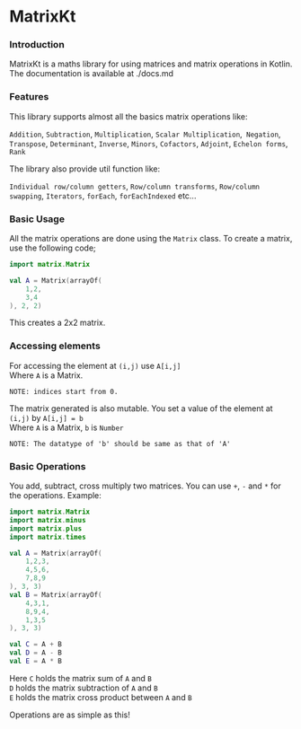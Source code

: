 # MatrixKt

### Introduction
MatrixKt is a maths library for using matrices and matrix operations in Kotlin.
The documentation is available at ./docs.md

### Features
This library supports almost all the basics matrix operations like: 


`Addition`, `Subtraction`, `Multiplication`, `Scalar Multiplication`,` Negation`, `Transpose`, `Determinant`, `Inverse`, `Minors`, `Cofactors`, `Adjoint`, `Echelon forms`, `Rank`

The library also provide util function like:

`Individual row/column getters`, `Row/column transforms`, `Row/column swapping`, `Iterators`, `forEach`, `forEachIndexed` etc...

### Basic Usage
All the matrix operations are done using the `Matrix` class.
To create a matrix, use the following code;
```kotlin
import matrix.Matrix

val A = Matrix(arrayOf(
	1,2,
	3,4
), 2, 2)
```
This creates a 2x2 matrix.

### Accessing elements
For accessing the element at `(i,j)` use `A[i,j]`<br>
Where `A` is a Matrix.

	NOTE: indices start from 0.

The matrix generated is also mutable. You set a value of the element at `(i,j)` by
`A[i,j] = b`<br>
Where `A` is a Matrix, 
`b` is `Number`

	NOTE: The datatype of 'b' should be same as that of 'A'

### Basic Operations
You add, subtract, cross multiply two matrices. You can use `+`, `-` and `*` for the operations.
Example:
```kotlin
import matrix.Matrix
import matrix.minus
import matrix.plus
import matrix.times

val A = Matrix(arrayOf(
    1,2,3,
    4,5,6,
    7,8,9
), 3, 3)
val B = Matrix(arrayOf(
    4,3,1,
    8,9,4,
    1,3,5
), 3, 3)

val C = A + B
val D = A - B
val E = A * B
```
Here `C` holds the matrix sum of `A` and `B`<br>
`D` holds the matrix subtraction of `A` and `B`<br>
`E` holds the matrix cross product between `A` and `B`

Operations are as simple as this!



